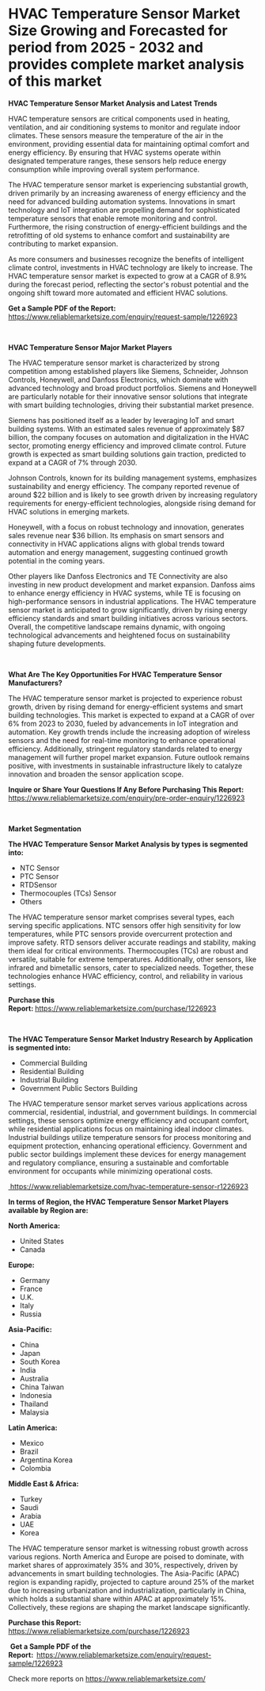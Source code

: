 <p><h1>HVAC Temperature Sensor Market Size Growing and Forecasted for period from 2025 - 2032 and provides complete market analysis of this market</h1></p><p><strong>HVAC Temperature Sensor Market Analysis and Latest Trends</strong></p>
<p><p>HVAC temperature sensors are critical components used in heating, ventilation, and air conditioning systems to monitor and regulate indoor climates. These sensors measure the temperature of the air in the environment, providing essential data for maintaining optimal comfort and energy efficiency. By ensuring that HVAC systems operate within designated temperature ranges, these sensors help reduce energy consumption while improving overall system performance.</p><p>The HVAC temperature sensor market is experiencing substantial growth, driven primarily by an increasing awareness of energy efficiency and the need for advanced building automation systems. Innovations in smart technology and IoT integration are propelling demand for sophisticated temperature sensors that enable remote monitoring and control. Furthermore, the rising construction of energy-efficient buildings and the retrofitting of old systems to enhance comfort and sustainability are contributing to market expansion.</p><p>As more consumers and businesses recognize the benefits of intelligent climate control, investments in HVAC technology are likely to increase. The HVAC temperature sensor market is expected to grow at a CAGR of 8.9% during the forecast period, reflecting the sector's robust potential and the ongoing shift toward more automated and efficient HVAC solutions.</p></p>
<p><strong>Get a Sample PDF of the Report:&nbsp;</strong> <a href="https://www.reliablemarketsize.com/enquiry/request-sample/1226923?utm_campaign=2242&utm_medium=2&utm_source=Github&utm_content=ia&utm_term=18022025&utm_id=hvac-temperature-sensor">https://www.reliablemarketsize.com/enquiry/request-sample/1226923</a></p>
<p>&nbsp;</p>
<p><strong>HVAC Temperature Sensor Major Market Players</strong></p>
<p><p>The HVAC temperature sensor market is characterized by strong competition among established players like Siemens, Schneider, Johnson Controls, Honeywell, and Danfoss Electronics, which dominate with advanced technology and broad product portfolios. Siemens and Honeywell are particularly notable for their innovative sensor solutions that integrate with smart building technologies, driving their substantial market presence.</p><p>Siemens has positioned itself as a leader by leveraging IoT and smart building systems. With an estimated sales revenue of approximately $87 billion, the company focuses on automation and digitalization in the HVAC sector, promoting energy efficiency and improved climate control. Future growth is expected as smart building solutions gain traction, predicted to expand at a CAGR of 7% through 2030.</p><p>Johnson Controls, known for its building management systems, emphasizes sustainability and energy efficiency. The company reported revenue of around $22 billion and is likely to see growth driven by increasing regulatory requirements for energy-efficient technologies, alongside rising demand for HVAC solutions in emerging markets.</p><p>Honeywell, with a focus on robust technology and innovation, generates sales revenue near $36 billion. Its emphasis on smart sensors and connectivity in HVAC applications aligns with global trends toward automation and energy management, suggesting continued growth potential in the coming years.</p><p>Other players like Danfoss Electronics and TE Connectivity are also investing in new product development and market expansion. Danfoss aims to enhance energy efficiency in HVAC systems, while TE is focusing on high-performance sensors in industrial applications. The HVAC temperature sensor market is anticipated to grow significantly, driven by rising energy efficiency standards and smart building initiatives across various sectors. Overall, the competitive landscape remains dynamic, with ongoing technological advancements and heightened focus on sustainability shaping future developments.</p></p>
<p>&nbsp;</p>
<p><strong>What Are The Key Opportunities For HVAC Temperature Sensor Manufacturers?</strong></p>
<p><p>The HVAC temperature sensor market is projected to experience robust growth, driven by rising demand for energy-efficient systems and smart building technologies. This market is expected to expand at a CAGR of over 6% from 2023 to 2030, fueled by advancements in IoT integration and automation. Key growth trends include the increasing adoption of wireless sensors and the need for real-time monitoring to enhance operational efficiency. Additionally, stringent regulatory standards related to energy management will further propel market expansion. Future outlook remains positive, with investments in sustainable infrastructure likely to catalyze innovation and broaden the sensor application scope.</p></p>
<p><strong>Inquire or Share Your Questions If Any Before Purchasing This Report:</strong> <a href="https://www.reliablemarketsize.com/enquiry/pre-order-enquiry/1226923?utm_campaign=2242&utm_medium=2&utm_source=Github&utm_content=ia&utm_term=18022025&utm_id=hvac-temperature-sensor">https://www.reliablemarketsize.com/enquiry/pre-order-enquiry/1226923</a></p>
<p>&nbsp;</p>
<p><strong>Market Segmentation</strong></p>
<p><strong>The HVAC Temperature Sensor Market Analysis by types is segmented into:</strong></p>
<p><ul><li>NTC Sensor</li><li>PTC Sensor</li><li>RTDSensor</li><li>Thermocouples (TCs) Sensor</li><li>Others</li></ul></p>
<p><p>The HVAC temperature sensor market comprises several types, each serving specific applications. NTC sensors offer high sensitivity for low temperatures, while PTC sensors provide overcurrent protection and improve safety. RTD sensors deliver accurate readings and stability, making them ideal for critical environments. Thermocouples (TCs) are robust and versatile, suitable for extreme temperatures. Additionally, other sensors, like infrared and bimetallic sensors, cater to specialized needs. Together, these technologies enhance HVAC efficiency, control, and reliability in various settings.</p></p>
<p><strong>Purchase this Report:&nbsp;</strong><a href="https://www.reliablemarketsize.com/purchase/1226923?utm_campaign=2242&utm_medium=2&utm_source=Github&utm_content=ia&utm_term=18022025&utm_id=hvac-temperature-sensor">https://www.reliablemarketsize.com/purchase/1226923</a></p>
<p>&nbsp;</p>
<p><strong>The HVAC Temperature Sensor Market Industry Research by Application is segmented into:</strong></p>
<p><ul><li>Commercial Building</li><li>Residential Building</li><li>Industrial Building</li><li>Government Public Sectors Building</li></ul></p>
<p><p>The HVAC temperature sensor market serves various applications across commercial, residential, industrial, and government buildings. In commercial settings, these sensors optimize energy efficiency and occupant comfort, while residential applications focus on maintaining ideal indoor climates. Industrial buildings utilize temperature sensors for process monitoring and equipment protection, enhancing operational efficiency. Government and public sector buildings implement these devices for energy management and regulatory compliance, ensuring a sustainable and comfortable environment for occupants while minimizing operational costs.</p></p>
<p><a href="https://www.reliablemarketsize.com/hvac-temperature-sensor-r1226923?utm_campaign=2242&utm_medium=2&utm_source=Github&utm_content=ia&utm_term=18022025&utm_id=hvac-temperature-sensor">&nbsp;https://www.reliablemarketsize.com/hvac-temperature-sensor-r1226923</a></p>
<p><strong>In terms of Region, the HVAC Temperature Sensor Market Players available by Region are:</strong></p>
<p>
    <p> <strong> North America: </strong>
        <ul>
            <li>United States</li>
            <li>Canada</li>
        </ul>
        </p> 
    <p> <strong> Europe: </strong>
        <ul>
            <li>Germany</li>
            <li>France</li>
            <li>U.K.</li>
            <li>Italy</li>
            <li>Russia</li>
        </ul>
        </p> 
    <p> <strong> Asia-Pacific: </strong>
        <ul>
            <li>China</li>
            <li>Japan</li>
            <li>South Korea</li>
            <li>India</li>
            <li>Australia</li>
            <li>China Taiwan</li>
            <li>Indonesia</li>
            <li>Thailand</li>
            <li>Malaysia</li>
        </ul>
        </p> 
    <p> <strong> Latin America: </strong>
        <ul>
            <li>Mexico</li>
            <li>Brazil</li>
            <li>Argentina Korea</li>
            <li>Colombia</li>
        </ul>
        </p> 
    <p> <strong> Middle East & Africa: </strong>
        <ul>
            <li>Turkey</li>
            <li>Saudi</li>
            <li>Arabia</li>
            <li>UAE</li>
            <li>Korea</li>
        </ul>
    </p>
    </p>
<p><p>The HVAC temperature sensor market is witnessing robust growth across various regions. North America and Europe are poised to dominate, with market shares of approximately 35% and 30%, respectively, driven by advancements in smart building technologies. The Asia-Pacific (APAC) region is expanding rapidly, projected to capture around 25% of the market due to increasing urbanization and industrialization, particularly in China, which holds a substantial share within APAC at approximately 15%. Collectively, these regions are shaping the market landscape significantly.</p></p>
<p><strong>Purchase this Report: </strong><a href="https://www.reliablemarketsize.com/purchase/1226923?utm_campaign=2242&utm_medium=2&utm_source=Github&utm_content=ia&utm_term=18022025&utm_id=hvac-temperature-sensor">https://www.reliablemarketsize.com/purchase/1226923</a></p>
<p>&nbsp;<strong>Get a Sample PDF of the Report:&nbsp;&nbsp;</strong><a href="https://www.reliablemarketsize.com/enquiry/request-sample/1226923?utm_campaign=2242&utm_medium=2&utm_source=Github&utm_content=ia&utm_term=18022025&utm_id=hvac-temperature-sensor">https://www.reliablemarketsize.com/enquiry/request-sample/1226923</a></p>
<p><strong></strong></p>
<p>Check more reports on <a href="https://www.reliablemarketsize.com/?utm_campaign=2242&utm_medium=2&utm_source=Github&utm_content=ia&utm_term=18022025&utm_id=hvac-temperature-sensor">https://www.reliablemarketsize.com/</a></p>